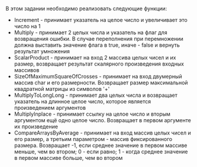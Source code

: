 В этом задании необходимо реализовать следующие функции:

* Increment - принимает указатель на целое число и увеличивает это число на 1
* Multiply - принимает 2 целых числа и указатель на флаг для возвращения ошибки. В случае переполнения при перемножении должна выставить значение флага в true, иначе - false и вернуть результат умножения
* ScalarProduct - принимает на вход 2 массива целых чисел и их размер, возвращает результат скалярного произведения входных массивов
* SizeOfMaximumSquareOfCrosses - принимает на вход двумерный массив char и его размерности. Возвращает размер максимальной квадратной матрицы из символов '+'
* MultiplyToLongLong - принимает два целых числа и возвращает указатель на длинное целое число, которое является произведением аргументов
* MultiplyInplace - принимает ссылку на целое число и вторым аргументом ещё одно целое число. Возвращает в первом аргументе их произведение
* CompareArraysByAverage - принимает на вход массив целых чисел и его размер, а третьим параметром - массив фиксированного размера. Возвращает -1, если среднее значение в первом массиве меньше, чем во втором; 0 - если равно; 1 - когда среднее значение в первом массиве больше, чем во втором
